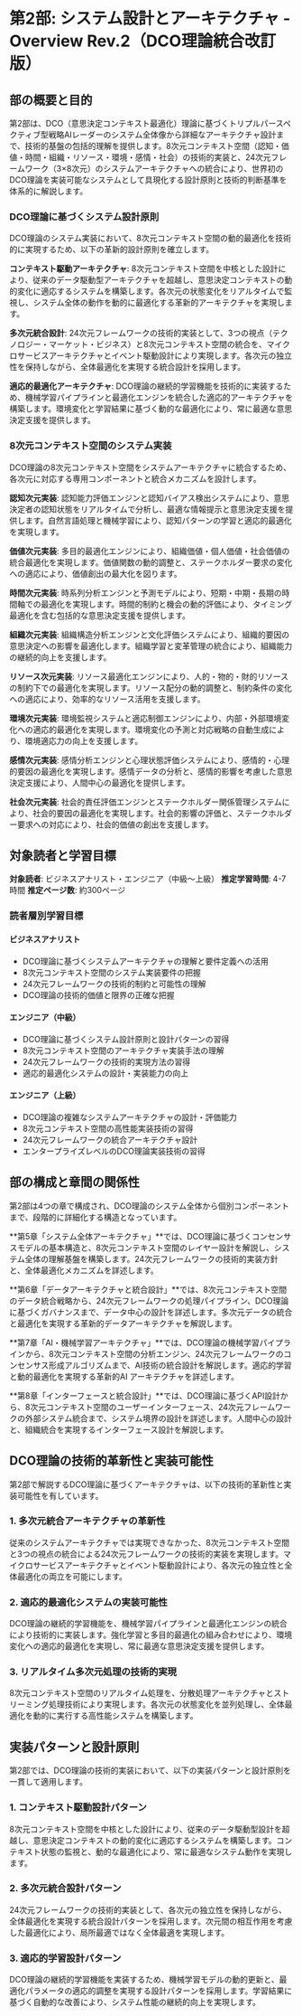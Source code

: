 # 第2部: システム設計とアーキテクチャ - Overview Rev.2（DCO理論統合改訂版）

## 部の概要と目的

第2部は、DCO（意思決定コンテキスト最適化）理論に基づくトリプルパースペクティブ型戦略AIレーダーのシステム全体像から詳細なアーキテクチャ設計まで、技術的基盤の包括的理解を提供します。8次元コンテキスト空間（認知・価値・時間・組織・リソース・環境・感情・社会）の技術的実装と、24次元フレームワーク（3×8次元）のシステムアーキテクチャへの統合により、世界初のDCO理論を実装可能なシステムとして具現化する設計原則と技術的判断基準を体系的に解説します。

### DCO理論に基づくシステム設計原則

DCO理論のシステム実装において、8次元コンテキスト空間の動的最適化を技術的に実現するため、以下の革新的設計原則を確立します。

**コンテキスト駆動アーキテクチャ**: 8次元コンテキスト空間を中核とした設計により、従来のデータ駆動型アーキテクチャを超越し、意思決定コンテキストの動的変化に適応するシステムを構築します。各次元の状態変化をリアルタイムで監視し、システム全体の動作を動的に最適化する革新的アーキテクチャを実現します。

**多次元統合設計**: 24次元フレームワークの技術的実装として、3つの視点（テクノロジー・マーケット・ビジネス）と8次元コンテキスト空間の統合を、マイクロサービスアーキテクチャとイベント駆動設計により実現します。各次元の独立性を保持しながら、全体最適化を実現する統合設計を採用します。

**適応的最適化アーキテクチャ**: DCO理論の継続的学習機能を技術的に実装するため、機械学習パイプラインと最適化エンジンを統合した適応的アーキテクチャを構築します。環境変化と学習結果に基づく動的な最適化により、常に最適な意思決定支援を提供します。

### 8次元コンテキスト空間のシステム実装

DCO理論の8次元コンテキスト空間をシステムアーキテクチャに統合するため、各次元に対応する専用コンポーネントと統合メカニズムを設計します。

**認知次元実装**: 認知能力評価エンジンと認知バイアス検出システムにより、意思決定者の認知状態をリアルタイムで分析し、最適な情報提示と意思決定支援を提供します。自然言語処理と機械学習により、認知パターンの学習と適応的最適化を実現します。

**価値次元実装**: 多目的最適化エンジンにより、組織価値・個人価値・社会価値の統合最適化を実現します。価値関数の動的調整と、ステークホルダー要求の変化への適応により、価値創出の最大化を図ります。

**時間次元実装**: 時系列分析エンジンと予測モデルにより、短期・中期・長期の時間軸での最適化を実現します。時間的制約と機会の動的評価により、タイミング最適化を含む包括的な意思決定支援を提供します。

**組織次元実装**: 組織構造分析エンジンと文化評価システムにより、組織的要因の意思決定への影響を最適化します。組織学習と変革管理の統合により、組織能力の継続的向上を支援します。

**リソース次元実装**: リソース最適化エンジンにより、人的・物的・財的リソースの制約下での最適化を実現します。リソース配分の動的調整と、制約条件の変化への適応により、効率的なリソース活用を支援します。

**環境次元実装**: 環境監視システムと適応制御エンジンにより、内部・外部環境変化への適応的最適化を実現します。環境変化の予測と対応戦略の自動生成により、環境適応力の向上を支援します。

**感情次元実装**: 感情分析エンジンと心理状態評価システムにより、感情的・心理的要因の最適化を実現します。感情データの分析と、感情的影響を考慮した意思決定支援により、人間中心の最適化を提供します。

**社会次元実装**: 社会的責任評価エンジンとステークホルダー関係管理システムにより、社会的要因の最適化を実現します。社会的影響の評価と、ステークホルダー要求への対応により、社会的価値の創出を支援します。

## 対象読者と学習目標

**対象読者**: ビジネスアナリスト・エンジニア（中級～上級）
**推定学習時間**: 4-7時間
**推定ページ数**: 約300ページ

### 読者層別学習目標

#### ビジネスアナリスト
- DCO理論に基づくシステムアーキテクチャの理解と要件定義への活用
- 8次元コンテキスト空間のシステム実装要件の把握
- 24次元フレームワークの技術的制約と可能性の理解
- DCO理論の技術的価値と限界の正確な把握

#### エンジニア（中級）
- DCO理論に基づくシステム設計原則と設計パターンの習得
- 8次元コンテキスト空間のアーキテクチャ実装手法の理解
- 24次元フレームワークの技術的実現方法の習得
- 適応的最適化システムの設計・実装能力の向上

#### エンジニア（上級）
- DCO理論の複雑なシステムアーキテクチャの設計・評価能力
- 8次元コンテキスト空間の高性能実装技術の習得
- 24次元フレームワークの統合アーキテクチャ設計
- エンタープライズレベルのDCO理論実装技術の習得

## 部の構成と章間の関係性

第2部は4つの章で構成され、DCO理論のシステム全体から個別コンポーネントまで、段階的に詳細化する構造となっています。

**第5章「システム全体アーキテクチャ」**では、DCO理論に基づくコンセンサスモデルの基本構造と、8次元コンテキスト空間のレイヤー設計を解説し、システム全体の理解基盤を構築します。24次元フレームワークの技術的実装方針と、全体最適化メカニズムを詳述します。

**第6章「データアーキテクチャと統合設計」**では、8次元コンテキスト空間のデータ統合戦略から、24次元フレームワークの処理パイプライン、DCO理論に基づくガバナンスまで、データ中心の設計を詳述します。多次元データの統合と最適化を実現する革新的データアーキテクチャを解説します。

**第7章「AI・機械学習アーキテクチャ」**では、DCO理論の機械学習パイプラインから、8次元コンテキスト空間の分析エンジン、24次元フレームワークのコンセンサス形成アルゴリズムまで、AI技術の統合設計を解説します。適応的学習と動的最適化を実現する革新的AI アーキテクチャを詳述します。

**第8章「インターフェースと統合設計」**では、DCO理論に基づくAPI設計から、8次元コンテキスト空間のユーザーインターフェース、24次元フレームワークの外部システム統合まで、システム境界の設計を詳述します。人間中心の設計と、組織統合を実現するインターフェース設計を解説します。

## DCO理論の技術的革新性と実装可能性

第2部で解説するDCO理論に基づくアーキテクチャは、以下の技術的革新性と実装可能性を有しています。

### 1. 多次元統合アーキテクチャの革新性

従来のシステムアーキテクチャでは実現できなかった、8次元コンテキスト空間と3つの視点の統合による24次元フレームワークの技術的実装を実現します。マイクロサービスアーキテクチャとイベント駆動設計により、各次元の独立性と全体最適化の両立を可能にします。

### 2. 適応的最適化システムの実装可能性

DCO理論の継続的学習機能を、機械学習パイプラインと最適化エンジンの統合により技術的に実装します。強化学習と多目的最適化の組み合わせにより、環境変化への適応的最適化を実現し、常に最適な意思決定支援を提供します。

### 3. リアルタイム多次元処理の技術的実現

8次元コンテキスト空間のリアルタイム処理を、分散処理アーキテクチャとストリーミング処理技術により実現します。各次元の状態変化を並列処理し、全体最適化を動的に実行する高性能システムを構築します。

## 実装パターンと設計原則

第2部では、DCO理論の技術的実装において、以下の実装パターンと設計原則を一貫して適用します。

### 1. コンテキスト駆動設計パターン

8次元コンテキスト空間を中核とした設計により、従来のデータ駆動型設計を超越し、意思決定コンテキストの動的変化に適応するシステムを構築します。コンテキスト状態の監視と、動的な最適化により、常に最適なシステム動作を実現します。

### 2. 多次元統合設計パターン

24次元フレームワークの技術的実装として、各次元の独立性を保持しながら、全体最適化を実現する統合設計パターンを採用します。次元間の相互作用を考慮した最適化により、局所最適ではなく全体最適を実現します。

### 3. 適応的学習設計パターン

DCO理論の継続的学習機能を実装するため、機械学習モデルの動的更新と、最適化パラメータの適応的調整を実現する設計パターンを採用します。学習結果に基づく自動的な改善により、システム性能の継続的向上を実現します。

